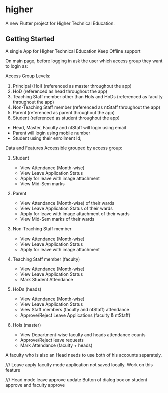 # higher

A new Flutter project for Higher Technical Education.

## Getting Started

A single App for Higher Technical Education
Keep Offline support

On main page, before logging in ask the user which access group they want to login as:


Access Group Levels:
1. Principal (HoI) (referenced as master throughout the app)
2. HoD (referenced as head throughout the app)
3. Teaching Staff member other than HoIs and HoDs (referenced as faculty throughout the app)
4. Non-Teaching Staff member (referenced as ntStaff throughout the app)
5. Parent (referenced as parent throughout the app)
6. Student (referenced as student throughout the app)

- Head, Master, Faculty and ntStaff will login using email
- Parent will login using mobile number
- Student using their enrollment Id;


Data and Features Accessible grouped by access group:
1. Student
    - View Attendance (Month-wise)
    - View Leave Application Status
    - Apply for leave with image attachment
    - View Mid-Sem marks

2. Parent
    - View Attendance (Month-wise) of their wards
    - View Leave Application Status of their wards
    - Apply for leave with image attachment of their wards
    - View Mid-Sem marks of their wards

3. Non-Teaching Staff member
    - View Attendance (Month-wise)
    - View Leave Application Status
    - Apply for leave with image attachment

4. Teaching Staff member (faculty)
    - View Attendance (Month-wise)
    - View Leave Application Status
    - Mark Student Attendance

5. HoDs (heads)
    - View Attendance (Month-wise)
    - View Leave Application Status
    - View Staff members (faculty and ntStaff) attendance
    - Approve/Reject Leave Applications (faculty & ntStaff)

6. HoIs (master)
    - View Department-wise faculty and heads attendance counts
    - Approve/Reject leave requests
    - Mark Attendance (faculty + heads)

A faculty who is also an Head needs to use both of his accounts separately.


///
Leave apply faculty mode application not saved locally. Work on this feature

/// 
Head mode leave approve
update Button of dialog box on student approve and faculty approve
